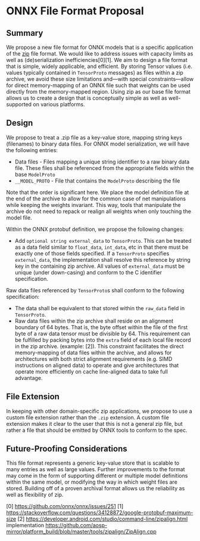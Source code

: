 <!--
Copyright (c) ONNX Project Contributors
-->

<!--- SPDX-License-Identifier: Apache-2.0 -->

# ONNX File Format Proposal

## Summary

We propose a new file format for ONNX models that is a specific application of the [zip](https://en.wikipedia.org/wiki/Zip_(file_format)) file format. We would like to address issues with capacity limits as well as (de)serialization inefficiencies[0][1]. We aim to design a file format that is simple, widely applicable, and efficient. By storing Tensor values (i.e. values typically contained in `TensorProto` messages) as files within a zip archive, we avoid these size limitations and—with special constraints—allow for direct memory-mapping of an ONNX file such that weights can be used directly from the memory-mapped region. Using zip as our base file format allows us to create a design that is conceptually simple as well as well-supported on various platforms.

## Design

We propose to treat a .zip file as a key-value store, mapping string keys (filenames) to binary data files. For ONNX model serialization, we will have the following entries:

* Data files - Files mapping a unique string identifier to a raw binary data file. These files shall be referenced from the appropriate fields within the base `ModelProto`
* `__MODEL_PROTO` - File that contains the `ModelProto` describing the file

Note that the order is significant here. We place the model definition file at the end of the archive to allow for the common case of net manipulations while keeping the weights invariant. This way, tools that manipulate the archive do not need to repack or realign all weights when only touching the model file.

Within the ONNX protobuf definition, we propose the following changes:

* Add `optional string external_data` to `TensorProto`. This can be treated as a data field similar to `float_data`, `int_data`, etc in that there must be exactly one of those fields specified. If a `TensorProto` specifies `external_data`, the implementation shall resolve this reference by string key in the containing zip archive. All values of `external_data` must be unique (under down-casing) and conform to the C identifier specification.

Raw data files referenced by `TensorProto`s shall conform to the following specification:

* The data shall be equivalent to that stored within the `raw_data` field in `TensorProto`.
* Raw data files within the zip archive shall reside on an alignment boundary of 64 bytes. That is, the byte offset within the file of the first byte of a raw data tensor must be divisible by 64. This requirement can be fulfilled by packing bytes into the `extra` field of each local file record in the zip archive. (example: [2]). This constraint facilitates the direct memory-mapping of data files within the archive, and allows for architectures with both strict alignment requirements (e.g. SIMD instructions on aligned data) to operate and give architectures that operate more efficiently on cache line-aligned data to take full advantage.

## File Extension

In keeping with other domain-specific zip applications, we propose to use a custom file extension rather than the `.zip` extension. A custom file extension makes it clear to the user that this is not a general zip file, but rather a file that should be emitted by ONNX tools to conform to the spec.

## Future-Proofing Considerations

This file format represents a generic key-value store that is scalable to many entries as well as large values. Further improvements to the format may come in the form of supporting different or multiple model definitions within the same model, or modifying the way in which weight files are stored. Building off of a proven archival format allows us the reliability as well as flexibility of zip.

[0] https://github.com/onnx/onnx/issues/251
[1] https://stackoverflow.com/questions/34128872/google-protobuf-maximum-size
[2] https://developer.android.com/studio/command-line/zipalign.html implementation https://github.com/aosp-mirror/platform_build/blob/master/tools/zipalign/ZipAlign.cpp
